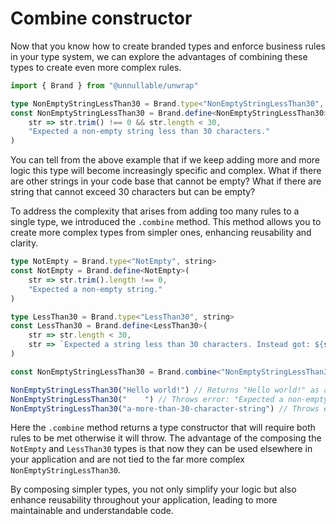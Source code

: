 # Combine constructor

Now that you know how to create branded types and enforce business rules in your type system, we can explore the advantages of combining these types to create even more complex rules.

```ts
import { Brand } from "@unnullable/unwrap"

type NonEmptyStringLessThan30 = Brand.type<"NonEmptyStringLessThan30", string>
const NonEmptyStringLessThan30 = Brand.define<NonEmptyStringLessThan30>(
    str => str.trim() !== 0 && str.length < 30,
    "Expected a non-empty string less than 30 characters."
)
```

You can tell from the above example that if we keep adding more and more logic this type will become increasingly specific and complex. What if there are other strings in your code base that cannot be empty? What if there are string that cannot exceed 30 characters but can be empty?

To address the complexity that arises from adding too many rules to a single type, we introduced the `.combine` method. This method allows you to create more complex types from simpler ones, enhancing reusability and clarity.

```ts
type NotEmpty = Brand.type<"NotEmpty", string>
const NotEmpty = Brand.define<NotEmpty>(
    str => str.trim().length !== 0,
    "Expected a non-empty string."
)

type LessThan30 = Brand.type<"LessThan30", string>
const LessThan30 = Brand.define<LessThan30>(
    str => str.length < 30,
    str => `Expected a string less than 30 characters. Instead got: ${str}`
)

const NonEmptyStringLessThan30 = Brand.combine<"NonEmptyStringLessThan30", string>(NotEmpty, LessThan30)

NonEmptyStringLessThan30("Hello world!") // Returns "Hello world!" as a NonEmptyStringLessThan30 type
NonEmptyStringLessThan30("    ") // Throws error: "Expected a non-empty string."
NonEmptyStringLessThan30("a-more-than-30-character-string") // Throws error: "Expected a string with less than 30 characters. Instead got: ..."
```

Here the `.combine` method returns a type constructor that will require both rules to be met otherwise it will throw. The advantage of the composing the `NotEmpty` and `LessThan30` types is that now they can be used elsewhere in your application and are not tied to the far more complex `NonEmptyStringLessThan30`.

By composing simpler types, you not only simplify your logic but also enhance reusability throughout your application, leading to more maintainable and understandable code.